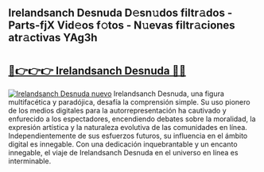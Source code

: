 ## Irelandsanch Desnuda D𝚎sn𝚞dos filtr𝚊dos - Parts-fjX Vid𝚎os f𝚘tos - N𝚞evas filtr𝚊ciones atr𝚊ctivas YAg3h

# <h2><a href="http://mbbtj9.tromn.icu/?c=Irelandsanch+Desnuda">🔗👉👉👉 Irelandsanch Desnuda 🔗🔗</a></h2>

[![Irelandsanch Desnuda nuevo](https://i.imgur.com/pEAQMta.gif)](http://mbbtj9.tromn.icu/?c=Irelandsanch+Desnuda)
Irelandsanch Desnuda, una figura multifacética y paradójica, desafía la comprensión simple. Su uso pionero de los medios digitales para la autorrepresentación ha cautivado y enfurecido a los espectadores, encendiendo debates sobre la moralidad, la expresión artística y la naturaleza evolutiva de las comunidades en línea. Independientemente de sus esfuerzos futuros, su influencia en el ámbito digital es innegable. Con una dedicación inquebrantable y un encanto innegable, el viaje de Irelandsanch Desnuda en el universo en línea es interminable.
